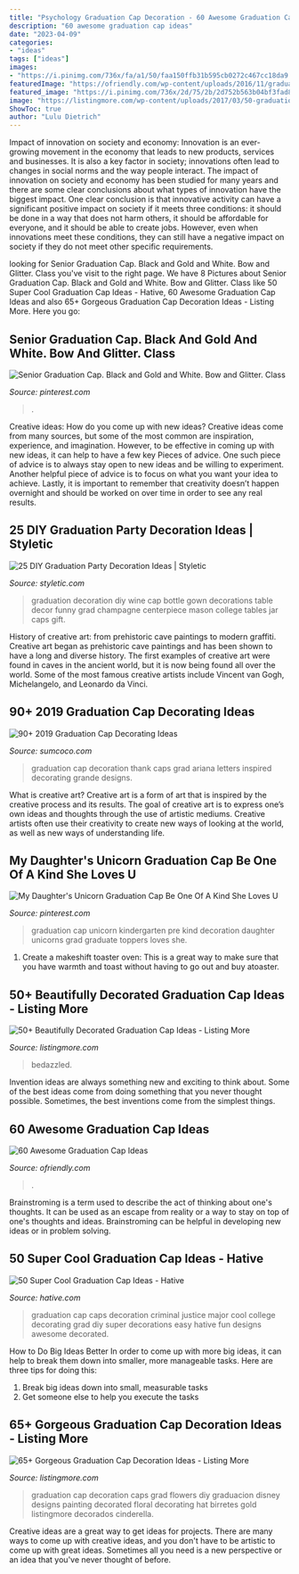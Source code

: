 ```yaml
---
title: "Psychology Graduation Cap Decoration - 60 Awesome Graduation Cap Ideas"
description: "60 awesome graduation cap ideas"
date: "2023-04-09"
categories:
- "ideas"
tags: ["ideas"]
images:
- "https://i.pinimg.com/736x/fa/a1/50/faa150ffb31b595cb0272c467cc18da9.jpg"
featuredImage: "https://ofriendly.com/wp-content/uploads/2016/11/graduation-caps/30-graduation-cap-ideas.jpg"
featured_image: "https://i.pinimg.com/736x/2d/75/2b/2d752b563b04bf3fad83de5e051dd541.jpg"
image: "https://listingmore.com/wp-content/uploads/2017/03/50-graduation-cap-decoration-ideas.jpg"
ShowToc: true
author: "Lulu Dietrich"
---
```



Impact of innovation on society and economy:
Innovation is an ever-growing movement in the economy that leads to new products, services and businesses. It is also a key factor in society; innovations often lead to changes in social norms and the way people interact. The impact of innovation on society and economy has been studied for many years and there are some clear conclusions about what types of innovation have the biggest impact. 
One clear conclusion is that innovative activity can have a significant positive impact on society if it meets three conditions: it should be done in a way that does not harm others, it should be affordable for everyone, and it should be able to create jobs. However, even when innovations meet these conditions, they can still have a negative impact on society if they do not meet other specific requirements.

	

		
looking for Senior Graduation Cap. Black and Gold and White. Bow and Glitter. Class you've visit to the right page. We have 8 Pictures about Senior Graduation Cap. Black and Gold and White. Bow and Glitter. Class like 50 Super Cool Graduation Cap Ideas - Hative, 60 Awesome Graduation Cap Ideas and also 65+ Gorgeous Graduation Cap Decoration Ideas - Listing More. Here you go:
		
    
## Senior Graduation Cap. Black And Gold And White. Bow And Glitter. Class

<img loading=lazy src="https://i.pinimg.com/736x/2d/75/2b/2d752b563b04bf3fad83de5e051dd541.jpg" onerror="this.onerror=null;this.src='https://tse4.mm.bing.net/th?id=OIP.OsCars1OzH6IpKFRzjl5ewHaJ3&amp;pid=15.1';" alt="Senior Graduation Cap. Black and Gold and White. Bow and Glitter. Class">

_Source: pinterest.com_

>. 

	

Creative ideas: How do you come up with new ideas?
Creative ideas come from many sources, but some of the most common are inspiration, experience, and imagination. However, to be effective in coming up with new ideas, it can help to have a few key Pieces of advice. One such piece of advice is to always stay open to new ideas and be willing to experiment. Another helpful piece of advice is to focus on what you want your idea to achieve. Lastly, it is important to remember that creativity doesn’t happen overnight and should be worked on over time in order to see any real results.

    
## 25 DIY Graduation Party Decoration Ideas | Styletic

<img loading=lazy src="https://styletic.com/wp-content/uploads/2015/04/graduation-party-decor/25-graduation-party-decoration-ideas.jpg" onerror="this.onerror=null;this.src='https://tse1.mm.bing.net/th?id=OIP.zkwAdJ00uhv2f3-uJ4j6iAHaJ4&amp;pid=15.1';" alt="25 DIY Graduation Party Decoration Ideas | Styletic">

_Source: styletic.com_

>graduation decoration diy wine cap bottle gown decorations table decor funny grad champagne centerpiece mason college tables jar caps gift. 

	

History of creative art: from prehistoric cave paintings to modern graffiti.
Creative art began as prehistoric cave paintings and has been shown to have a long and diverse history. The first examples of creative art were found in caves in the ancient world, but it is now being found all over the world. Some of the most famous creative artists include Vincent van Gogh, Michelangelo, and Leonardo da Vinci.

    
## 90+ 2019 Graduation Cap Decorating Ideas

<img loading=lazy src="https://www.sumcoco.com/wp-content/uploads/2019/05/graduation-cap-decoration-17.jpg" onerror="this.onerror=null;this.src='https://tse3.mm.bing.net/th?id=OIP.kfS26t8VqVdHc1DPu6j_kAHaJ4&amp;pid=15.1';" alt="90+ 2019 Graduation Cap Decorating Ideas">

_Source: sumcoco.com_

>graduation cap decoration thank caps grad ariana letters inspired decorating grande designs. 

	

What is creative art?
Creative art is a form of art that is inspired by the creative process and its results. The goal of creative art is to express one’s own ideas and thoughts through the use of artistic mediums. Creative artists often use their creativity to create new ways of looking at the world, as well as new ways of understanding life.

    
## My Daughter&#039;s Unicorn Graduation Cap Be One Of A Kind She Loves U

<img loading=lazy src="https://i.pinimg.com/736x/fa/a1/50/faa150ffb31b595cb0272c467cc18da9.jpg" onerror="this.onerror=null;this.src='https://tse4.mm.bing.net/th?id=OIP.zRj_D7c4LGtKo44065NEqwHaLF&amp;pid=15.1';" alt="My Daughter&#039;s Unicorn Graduation Cap Be One Of A Kind She Loves U">

_Source: pinterest.com_

>graduation cap unicorn kindergarten pre kind decoration daughter unicorns grad graduate toppers loves she. 

	

1. Create a makeshift toaster oven: This is a great way to make sure that you have warmth and toast without having to go out and buy atoaster.

    
## 50+ Beautifully Decorated Graduation Cap Ideas - Listing More

<img loading=lazy src="https://listingmore.com/wp-content/uploads/2017/03/50-graduation-cap-decoration-ideas.jpg" onerror="this.onerror=null;this.src='https://tse1.mm.bing.net/th?id=OIP.ttU12G4VMG_dBVLdUGyOkwHaIl&amp;pid=15.1';" alt="50+ Beautifully Decorated Graduation Cap Ideas - Listing More">

_Source: listingmore.com_

>bedazzled. 

	

Invention ideas are always something new and exciting to think about. Some of the best ideas come from doing something that you never thought possible. Sometimes, the best inventions come from the simplest things.

    
## 60 Awesome Graduation Cap Ideas

<img loading=lazy src="https://ofriendly.com/wp-content/uploads/2016/11/graduation-caps/30-graduation-cap-ideas.jpg" onerror="this.onerror=null;this.src='https://tse3.mm.bing.net/th?id=OIP.VygehFrm8uD94KDv_-qDzAHaJ4&amp;pid=15.1';" alt="60 Awesome Graduation Cap Ideas">

_Source: ofriendly.com_

>. 

	

Brainstroming is a term used to describe the act of thinking about one's thoughts. It can be used as an escape from reality or a way to stay on top of one's thoughts and ideas. Brainstroming can be helpful in developing new ideas or in problem solving.

    
## 50 Super Cool Graduation Cap Ideas - Hative

<img loading=lazy src="https://hative.com/wp-content/uploads/2016/04/graduation-caps/41-super-cool-graduation-cap-ideas.jpg" onerror="this.onerror=null;this.src='https://tse3.mm.bing.net/th?id=OIP.QstYom7PbX1hteAdxmhTuQHaJ4&amp;pid=15.1';" alt="50 Super Cool Graduation Cap Ideas - Hative">

_Source: hative.com_

>graduation cap caps decoration criminal justice major cool college decorating grad diy super decorations easy hative fun designs awesome decorated. 

	

How to Do Big Ideas Better
In order to come up with more big ideas, it can help to break them down into smaller, more manageable tasks. Here are three tips for doing this:
1. Break big ideas down into small, measurable tasks
2. Get someone else to help you execute the tasks

    
## 65+ Gorgeous Graduation Cap Decoration Ideas - Listing More

<img loading=lazy src="http://listingmore.com/wp-content/uploads/2016/07/graduation-cap-decoration/36-graduation-cap-decoration-ideas.jpg" onerror="this.onerror=null;this.src='https://tse1.mm.bing.net/th?id=OIP.WIi-PhT8mL2mRNDIoFYIpwHaHa&amp;pid=15.1';" alt="65+ Gorgeous Graduation Cap Decoration Ideas - Listing More">

_Source: listingmore.com_

>graduation cap decoration caps grad flowers diy graduacion disney designs painting decorated floral decorating hat birretes gold listingmore decorados cinderella. 

	

Creative ideas are a great way to get ideas for projects. There are many ways to come up with creative ideas, and you don't have to be artistic to come up with great ideas. Sometimes all you need is a new perspective or an idea that you've never thought of before.

